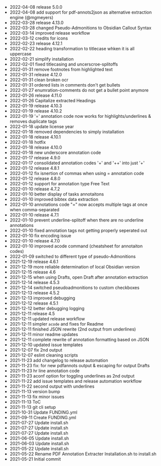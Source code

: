 - 2022-04-08	release 5.0.0
- 2022-04-08	add support for pdf-annots2json as alternative extraction engine (@mgmeyers)
- 2022-03-28	release 4.13.0
- 2022-03-28	changed Pseudo-Admonitions to Obsidian Callout Syntax
- 2022-03-14	improved release workflow
- 2022-03-12	credits for icons
- 2022-02-23	release 4.12.1
- 2022-02-22	heading transformation to titlecase whken it is all uppercase
- 2022-02-21	simplify installation
- 2022-02-01	fixed titlecasing and uncerscroe-splitoffs
- 2022-01-31	remove footnotes from highlighted text
- 2022-01-31	release 4.12.0
- 2022-01-31	clean broken ocr
- 2022-01-31	ordered lists in comments don't get bullets
- 2022-01-27	enumration-comments do not get a bullet point anymore
- 2022-01-26	release 4.11.0
- 2022-01-26	Capitalize extracted Headings
- 2022-01-19	release 4.10.3
- 2022-01-19	release 4.10.2
- 2022-01-19	'=' annotation code now works for highlights/underlines & removes duplicate tags
- 2022-01-18	update license year
- 2022-01-18	removed dependencies to simply installation
- 2022-01-18	release 4.10.1
- 2022-01-18	hotfix
- 2022-01-18	release 4.10.0
- 2022-01-18	new underscore annotation code
- 2022-01-17	release 4.9.0
- 2022-01-17	consolidated annotation codes '+' and '++' into just '+'
- 2022-01-12	release 4.8.1
- 2022-01-12	fix isnertion of commas when using = annotation code
- 2022-01-12	release 4.8.0
- 2022-01-12	support for annotation type Free Text
- 2022-01-10	release 4.7.2
- 2022-01-10	better display of tasks annotaitons
- 2022-01-10	improved bibtex data extraction
- 2022-01-10	annotations code "=" now accepts multiple tags at once when comma-separated
- 2022-01-10	release 4.7.1
- 2022-01-10	prevent underline-splitoff when there are no underline annotations
- 2022-01-10	fixed annotation tags not getting properly seperated out
- 2022-01-10	fix encoding issue
- 2022-01-10	release 4.7.0
- 2022-01-10	improved acode command (cheatsheet for annotaiton codes)
- 2022-01-09	switched to different type of pseudo-Admonitions
- 2021-12-19	release 4.6.1
- 2021-12-19	more reliable determination of local Obsidian version
- 2021-12-15	release 4.6
- 2021-12-15	when using Drafts, open Draft after annotation extraction
- 2021-12-14	release 4.5.3
- 2021-12-14	switched pseudoadmonitions to custom checkboxes
- 2021-12-13	release 4.5.2
- 2021-12-13	improved debugging
- 2021-12-12	release 4.5.1
- 2021-12-12	better debugging logging
- 2021-12-11	release 4.5
- 2021-12-11	updated release workflow
- 2021-12-11	simpler `acode` and fixes for Readme
- 2021-12-11	finished JSON rewrite (2nd output from underlines)
- 2021-12-11	minor readme updates
- 2021-12-11	complete rewrite of annotation formatting based on JSON
- 2021-12-10	updated issue templates
- 2021-12-07	fix 2nd output
- 2021-12-07	eslint cleaning scripts
- 2021-11-23	add changelog to release automation
- 2021-11-23	fix: for new pdfannots output & escaping for output Drafts
- 2021-11-23	hr line annotation code
- 2021-11-23	aconf option for toggling underlines as 2nd output
- 2021-11-22	add issue templates and release automation workflow
- 2021-11-22	second output with underlines
- 2021-11-13	version bump
- 2021-11-13	fix minor issues
- 2021-11-13	ToC
- 2021-11-13	git cli setup
- 2021-10-31	Update FUNDING.yml
- 2021-09-11	Create FUNDING.yml
- 2021-07-27	Update install.sh
- 2021-07-27	Update install.sh
- 2021-07-27	Update install.sh
- 2021-06-05	Update install.sh
- 2021-06-03	Update install.sh
- 2021-05-22	Update install.sh
- 2021-05-22	Rename PDF Annotation Extracter Installation.sh to install.sh
- 2021-05-21	Initial commit
